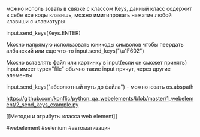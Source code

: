 можно исполь зовать в связке с классом Keys, данный класс содержит в себе все коды клавишь, можно имитипровать нажатие любой клавиши с клавиатуры

input.send_keys(Keys.ENTER)

Можно напрямую использовать юникоды символов чтобы пеердать албанский или еще что-то
input.send_keys("\u1F602")

Можно вставлять файл или картинку в input(если он сможет принять) input имеет type="file"
обычно такие input прячут, через другие элементы

input.send_keys("абсолютный путь до файла") - можно юзать os.abspath

https://github.com/konflic/python_qa_webelements/blob/master/1_webelement/2_send_keys_example.py

[[Методы и атрибуты класса web element]]

#webelement
#selenium
#автоматизация